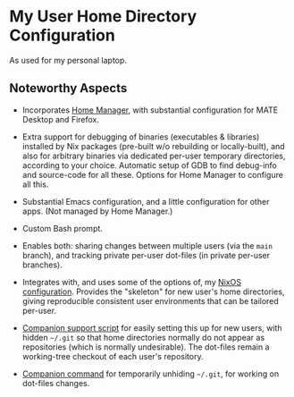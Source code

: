 # My User Home Directory Configuration

As used for my personal laptop.

## Noteworthy Aspects

- Incorporates [Home Manager](https://github.com/nix-community/home-manager),
  with substantial configuration for MATE Desktop and Firefox.

- Extra support for debugging of binaries (executables & libraries) installed by
  Nix packages (pre-built w/o rebuilding or locally-built), and also for
  arbitrary binaries via dedicated per-user temporary directories, according to
  your choice.  Automatic setup of GDB to find debug-info and source-code for
  all these.  Options for Home Manager to configure all this.

- Substantial Emacs configuration, and a little configuration for other apps.
  (Not managed by Home Manager.)

- Custom Bash prompt.

- Enables both: sharing changes between multiple users (via the `main` branch),
  and tracking private per-user dot-files (in private per-user branches).

- Integrates with, and uses some of the options of, my [NixOS
  configuration](https://github.com/DerickEddington/nixos-config).  Provides the
  "skeleton" for new user's home directories, giving reproducible consistent
  user environments that can be tailored per-user.

- [Companion support
  script](https://github.com/DerickEddington/nixos-config/blob/main/users/setup-home)
  for easily setting this up for new users, with hidden `~/.git` so that home
  directories normally do not appear as repositories (which is normally
  undesirable).  The dot-files remain a working-tree checkout of each user's
  repository.

- [Companion
  command](https://github.com/DerickEddington/nixos-config/blob/main/users/with-unhidden-gitdir.nix)
  for temporarily unhiding `~/.git`, for working on dot-files changes.
